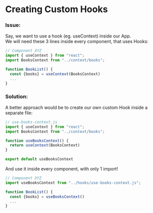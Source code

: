 # Creating Custom Hooks

### Issue:
Say, we want to use a hook (eg. useContext) inside our App.</br>
We will need these 3 lines inside every component, that uses Hooks:

```typescript
// Component XYZ
import { useContext } from "react";
import BooksContext from "../context/books";

function BookList() {
  const {books} = useContext(BooksContext)
  ...
}
```

### Solution:
A better approach would be to create our own custom Hook inside a separate file:
```javascript
// use-books-context.js
import { useContext } from "react";
import BooksContext from "../context/books";

function useBooksContext() {
  return useContext(BooksContext)
}

export default useBooksContext
```
And use it inside every component, with only 1 import!

```typescript
// Component XYZ
import useBooksContext from "../hooks/use-books-context.js";

function BookList() {
  const {books} = useBooksContext()
  ...
}
```